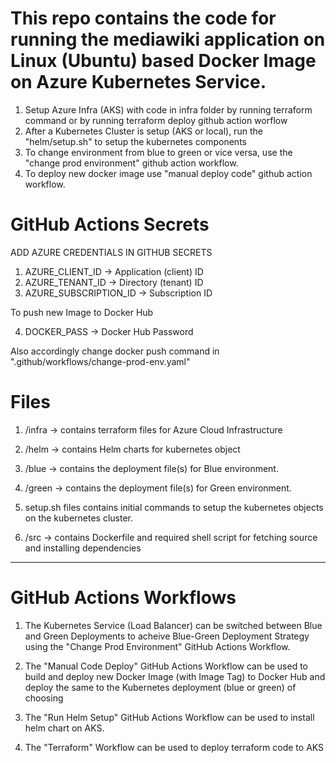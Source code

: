 This repo contains the code for running the mediawiki application on Linux (Ubuntu) based Docker Image on Azure Kubernetes Service.
===================================================================================================================================

1) Setup Azure Infra (AKS) with code in infra folder by running terraform command or by running terraform deploy github action worflow
2) After a Kubernetes Cluster is setup (AKS or local), run the "helm/setup.sh" to setup the kubernetes components
3) To change environment from blue to green or vice versa, use the "change prod environment" github action workflow.
4) To deploy new docker image use "manual deploy code" github action workflow.

GitHub Actions Secrets
======================

ADD AZURE CREDENTIALS IN GITHUB SECRETS

1) AZURE_CLIENT_ID	-> Application (client) ID
2) AZURE_TENANT_ID	-> Directory (tenant) ID
3) AZURE_SUBSCRIPTION_ID	-> Subscription ID


To push new Image to Docker Hub

4) DOCKER_PASS  -> Docker Hub Password 

Also accordingly change docker push command in ".github/workflows/change-prod-env.yaml"


Files 
======

1) /infra -> contains terraform files for Azure Cloud Infrastructure

2) /helm  -> contains Helm charts for kubernetes object

  1) /blue  -> contains the deployment file(s) for Blue environment.
  2) /green -> contains the deployment file(s) for Green environment.
  3) setup.sh files contains initial commands to setup the kubernetes objects on the kubernetes cluster.

3) /src -> contains Dockerfile and required shell script for fetching source and installing dependencies

-------------------------------------------------------------------------------------------------------------------------------------

GitHub Actions Workflows
========================

1) The Kubernetes Service (Load Balancer) can be switched between Blue and Green Deployments to acheive Blue-Green Deployment Strategy
using the "Change Prod Environment" GitHub Actions Workflow.

2) The "Manual Code Deploy" GitHub Actions Workflow can be used to build and deploy new Docker Image (with Image Tag) to Docker Hub and 
deploy the same to the Kubernetes deployment (blue or green) of choosing

3) The "Run Helm Setup" GitHub Actions Workflow can be used to install helm chart on AKS.

4) The "Terraform" Workflow can be used to deploy terraform code to AKS